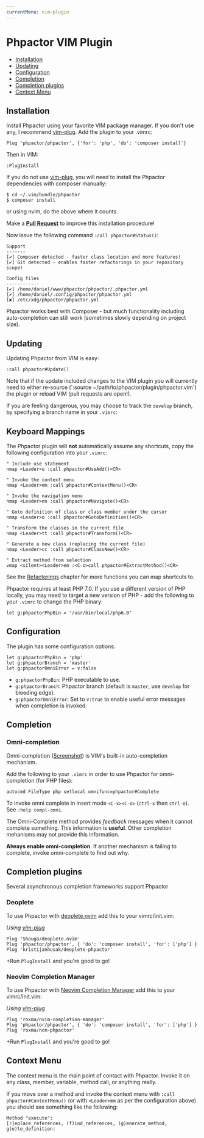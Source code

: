 ```yaml
---
currentMenu: vim-plugin
---
```

Phpactor VIM Plugin
===================

- [Installation](#installation)
- [Updating](#updating)
- [Configuration](#configuration)
- [Completion](#completion)
- [Completion plugins](#completion-plugins)
- [Context Menu](#context-menu)

Installation
------------

Install Phpactor using your favorite VIM package manager.
If you don't use any, I recommend [vim-plug](https://github.com/junegunn/vim-plug).
Add the plugin to your .vimrc:

```
Plug 'phpactor/phpactor', {'for': 'php', 'do': 'composer install'}
```

Then in VIM:

```
:PlugInstall
```

If you do not use [vim-plug](https://github.com/junegunn/vim-plug), you will need to install the Phpactor dependencies with composer manually:
```
$ cd ~/.vim/bundle/phpactor
$ composer install
```

or using nvim, do the above where it counts.

<div class="alert alert-info">
Make a <b><i class="fa fa-github"></i> <a href="https://github.com/phpactor/phpactor">Pull Request</a></b> to improve this
installation procedure!
</div>

Now issue the following command `:call phpactor#Status()`:

```
Support
-------
[✔] Composer detected - faster class location and more features!
[✔] Git detected - enables faster refactorings in your repository scope!

Config files
------------
[✔] /home/daniel/www/phpactor/phpactor/.phpactor.yml
[✔] /home/daniel/.config/phpactor/phpactor.yml
[✘] /etc/xdg/phpactor/phpactor.yml
```

Phpactor works best with Composer - but much functionality including
auto-completion can still work (sometimes slowly depending on project size).

Updating
--------

Updating Phpactor from VIM is easy:

```vim
:call phpactor#Update()
```

<div class="alert alert-warning">
Note that if the update included changes to the VIM plugin you will currently
need to either re-source (`:source ~/path/to/phpactor/plugin/phpactor.vim`) the plugin or reload VIM (pull requests are open!).
</div>

If you are feeling dangerous, you may choose to track the `develop` branch,
by specifying a branch name in your `.vimrc`:

Keyboard Mappings
-----------------

The Phpactor plugin will **not** automatically assume any shortcuts, copy
the following configuration into your `.vimrc`:

```vimscript
" Include use statement
nmap <Leader>u :call phpactor#UseAdd()<CR>

" Invoke the context menu
nmap <Leader>mm :call phpactor#ContextMenu()<CR>

" Invoke the navigation menu
nmap <Leader>nn :call phpactor#Navigate()<CR>

" Goto definition of class or class member under the cursor
nmap <Leader>o :call phpactor#GotoDefinition()<CR>

" Transform the classes in the current file
nmap <Leader>tt :call phpactor#Transform()<CR>

" Generate a new class (replacing the current file)
nmap <Leader>cc :call phpactor#ClassNew()<CR>

" Extract method from selection
vmap <silent><Leader>em :<C-U>call phpactor#ExtractMethod()<CR>
```

See the [Refactorings](refactorings.md) chapter for more functions you can map
shortcuts to.

Phpactor requires at least PHP 7.0. If you use a different version of PHP
locally, you may need to target a new version of PHP - add the following to
your `.vimrc` to change the PHP binary:

```
let g:phpactorPhpBin = "/usr/bin/local/php6.0"
```

Configuration
-------------

The plugin has some configuration options:

```
let g:phpactorPhpBin = 'php'
let g:phpactorBranch = 'master'
let g:phpactorOmniError = v:false
```

- `g:phpactorPhpBin`: PHP executable to use.
- `g:phpactorBranch`: Phpactor branch (default is `master`, use `develop` for
  bleeding edge).
- `g:phpactorOmniError`: Set to `v:true` to enable useful error messages when
  completion is invoked.

Completion
----------

### Omni-completion

Omni-completion
([Screenshot](./screenshots.html#code-completion)) is
VIM's built-in auto-completion mechanism.

Add the following to your `.vimrc` in order to use Phpactor for omni-completion (for PHP files):

```vimscript
autocmd FileType php setlocal omnifunc=phpactor#Complete
```

To invoke omni complete in insert mode `<C-x><C-o>` (`ctrl-x` then `ctrl-o`).
See `:help compl-omni`.

<div class="alert alert-info">
<p>
The Omni-Complete method provides <i>feedback</i> messages when it cannot complete something. This information
is <b>useful</b>. Other completion mehanisms may not provide this information.
</p>
<p>
<b>Always enable omni-completion</b>. If another mechanism is failing to complete, invoke omni-complete to find out why.
</p>
</div>

Completion plugins
------------
Several asynchronous completion frameworks support Phpactor

### Deoplete
To use Phpactor with [deoplete.nvim](https://github.com/Shougo/deoplete.nvim) add this to your vimrc/init.vim:

*Using [vim-plug](https://github.com/junegunn/vim-plug)*
```vimL
Plug 'Shougo/deoplete.nvim'
Plug 'phpactor/phpactor', { 'do': 'composer install', 'for': ['php'] }
Plug 'kristijanhusak/deoplete-phpactor'
```

+Run `PlugInstall` and you're good to go!

### Neovim Completion Manager
To use Phpactor with [Neovim Completion Manager](https://github.com/roxma/nvim-completion-manager) add this to your vimrc/init.vim:

*Using [vim-plug](https://github.com/junegunn/vim-plug)*
```vimL
Plug 'roxma/nvim-completion-manager'
Plug 'phpactor/phpactor', { 'do': 'composer install', 'for': ['php'] }
Plug 'roxma/ncm-phpactor'
```

+Run `PlugInstall` and you're good to go!

Context Menu
------------

The context menu is the main point of contact with Phpactor. Invoke it on any
class, member, variable, method call, or anything really.

If you move over a method and invoke the context menu with `:call
phpactor#ContextMenu()` (or with `<Leader>mm` as per the configuration above) you
should see something like the following:

```
Method "execute":
[r]eplace_references, (f)ind_references, (g)enerate_method, g(o)to_definition:
```
